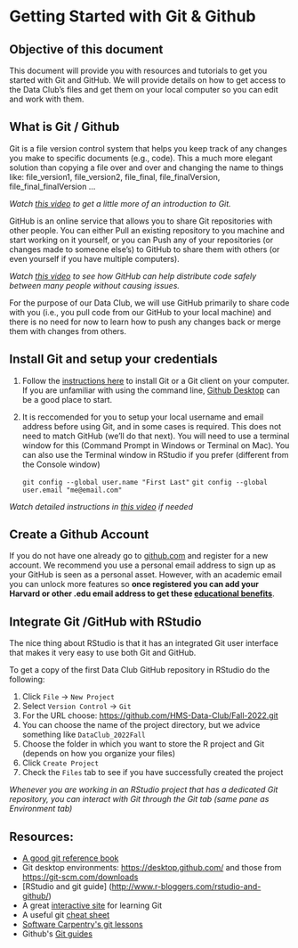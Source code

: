 
# Getting Started with Git & Github

## Objective of this document

This document will provide you with resources and tutorials to get you started with Git and GitHub. We will provide details on how to get access to the Data Club’s files and get them on your local computer so you can edit and work with them.

## What is Git / Github

Git is a file version control system that helps you keep track of any changes you make to specific documents (e.g., code). This a much more elegant solution than copying a file over and over and changing the name to things like: file_version1, file_version2, file_final, file_finalVersion, file_final_finalVersion …

*Watch [this video](https://www.youtube.com/watch?v=2ReR1YJrNOM) to get a little more of an introduction to Git.*

GitHub is an online service that allows you to share Git repositories with other people. You can either Pull an existing repository to you machine and start working on it yourself, or you can Push any of your repositories (or changes made to someone else’s) to GitHub to share them with others (or even yourself if you have multiple computers).

*Watch [this video](https://www.youtube.com/watch?v=w3jLJU7DT5E) to see how GitHub can help distribute code safely between many people without causing issues.*

For the purpose of our Data Club, we will use GitHub primarily to share code with you (i.e., you pull code from our GitHub to your local machine) and there is no need for now to learn how to push any changes back or merge them with changes from others.

## Install Git and setup your credentials

1. Follow the [instructions here](https://github.com/git-guides/install-git) to install Git or a Git client on your computer. If you are unfamiliar with using the command line, [Github Desktop](https://desktop.github.com/) can be a good place to start. 

2. It is reccomended for you to setup your local username and email address before using Git, and in some cases is required. This does not need to match GitHub (we’ll do that next). You will need to use a terminal window for this (Command Prompt in Windows or Terminal on Mac). You can also use the Terminal window in RStudio if you prefer (different from the Console window)

    `git config --global user.name "First Last"`
    `git config --global user.email "me@email.com"`

*Watch detailed instructions in [this video](https://www.youtube.com/watch?v=yDntCIs-IJM) if needed*

## Create a Github Account

If you do not have one already go to [github.com](github.com) and register for a new account. We recommend you use a personal email address to sign up as your GitHub is seen as a personal asset. However, with an academic email you can unlock more features so **once registered you can add your Harvard or other .edu email address to get these [educational benefits](https://education.github.com/discount_requests/student_application)**.

## Integrate Git /GitHub with RStudio

The nice thing about RStudio is that it has an integrated Git user interface that makes it very easy to use both Git and GitHub.

To get a copy of the first Data Club GitHub repository in RStudio do the following:

1. Click `File` → `New Project`
2. Select `Version Control` → `Git`
3. For the URL choose: <https://github.com/HMS-Data-Club/Fall-2022.git>
4. You can choose the name of the project directory, but we advice something like `DataClub_2022Fall`
5. Choose the folder in which you want to store the R project and Git (depends on how you organize your files)
6. Click `Create Project`
7. Check the `Files` tab to see if you have successfully created the project

*Whenever you are working in an RStudio project that has a dedicated Git repository, you can interact with Git through the Git tab (same pane as Environment tab)*

## Resources:

 - [A good git reference book](https://git-scm.com/book/en/v2)
 - Git desktop environments:  <https://desktop.github.com/> and those from <https://git-scm.com/downloads> 
 - [RStudio and git guide] (http://www.r-bloggers.com/rstudio-and-github/) 
 - A great [interactive site](https://learngitbranching.js.org/) for learning Git 
 - A useful git [cheat sheet](http://rogerdudler.github.io/git-guide/files/git_cheat_sheet.pdf) 
 - [Software Carpentry's git lessons](http://swcarpentry.github.io/git-novice/) 
 - Github's [Git guides](https://github.com/git-guides)

